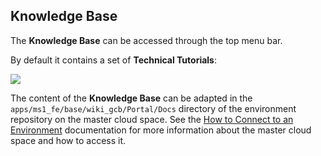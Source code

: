 ## Knowledge Base

The **Knowledge Base** can be accessed through the top menu bar.

By default it contains a set of **Technical Tutorials**:

![](TechnicalTutorials.png)

The content of the **Knowledge Base** can be adapted in the `apps/ms1_fe/base/wiki_gcb/Portal/Docs` directory of the environment repository on the master cloud space. See the [How to Connect to an Environment](../../Sysadmin/Connect/connect.md) documentation for more information about the master cloud space and how to access it.